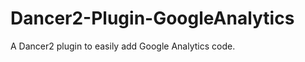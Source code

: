 Dancer2-Plugin-GoogleAnalytics
==============================

A Dancer2 plugin to easily add Google Analytics code.
